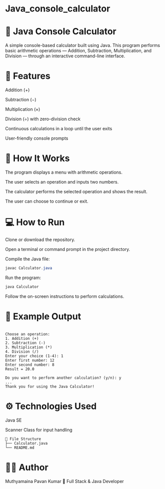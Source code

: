 # Java_console_calculator

# 🧮 Java Console Calculator

A simple console-based calculator built using Java.
This program performs basic arithmetic operations — Addition, Subtraction, Multiplication, and Division — through an interactive command-line interface.

# 🚀 Features

Addition (+)

Subtraction (−)

Multiplication (×)

Division (÷) with zero-division check

Continuous calculations in a loop until the user exits

User-friendly console prompts

# 🧠 How It Works

The program displays a menu with arithmetic operations.

The user selects an operation and inputs two numbers.

The calculator performs the selected operation and shows the result.

The user can choose to continue or exit.

# 💻 How to Run

Clone or download the repository.

Open a terminal or command prompt in the project directory.

Compile the Java file:
```java
javac Calculator.java
```

Run the program:
```java
java Calculator
```
Follow the on-screen instructions to perform calculations.

# 🧩 Example Output
```===== Java Console Calculator =====

Choose an operation:
1. Addition (+)
2. Subtraction (-)
3. Multiplication (*)
4. Division (/)
Enter your choice (1-4): 1
Enter first number: 12
Enter second number: 8
Result = 20.0

Do you want to perform another calculation? (y/n): y
...
Thank you for using the Java Calculator!
```
# ⚙️ Technologies Used

Java SE

Scanner Class for input handling
```
📁 File Structure
├── Calculator.java
└── README.md
```
# 🧑‍💻 Author

Muthyamaina Pavan Kumar
💼 Full Stack & Java Developer
